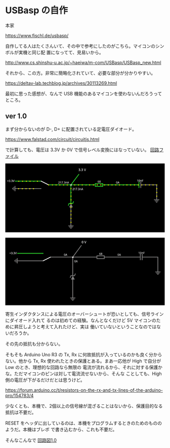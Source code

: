 # USBasp の自作

本家

https://www.fischl.de/usbasp/

自作してる人はたくさんいて、その中で参考にしたのがこちら。マイコンのシンボルが実機と同じ配
置になってて、見易いから。

http://www.cs.shinshu-u.ac.jp/~haeiwa/m-com/USBasp/USBasp_new.html

それから、この方。非常に簡略化されていて、必要な部分が分かりやすい。

https://deltav-lab.techblog.jp/archives/30113269.html

最初に思った感想が、なんで USB 機能のあるマイコンを使わないんだろうってところ。

## ver 1.0

まず分からないのが D-, D+ に配置されている定電圧ダイオード。

https://www.falstad.com/circuit/circuitjs.html

で計算しても、電圧は 3.3V か 0V で信号レベル変換にはなっていない。
[回路ファイル](./misc/USB-D_Diode_why.txt)

![D が High](./misc/USB-D_High.png)

![D が Low](./misc/USB-D_Low.png)

寄生インダクタンスによる電圧のオーバーシュートが恐いとしても、信号ラインにダイオード入れて
るのは初めての経験。なんとなくだけど 5V マイコンのために昇圧しようと考えて入れたけど、実は
働いていないということなのではないだろうか。

その先の抵抗も分からない。

そもそも Arduino Uno R3 の Tx, Rx に何故抵抗が入っているのかも良く分からない。他から Tx,
Rx 使われたときの保護とある。まあ一応他が High で自分が Low のとき、理想的な回路なら無限の
電流が流れるから、それに対する保護かな。ただマイコンのピンは対して電流流せないから、そんな
ことしても、High 側の電圧が下がるだけだとは思うけど。

https://forum.arduino.cc/t/resistors-on-the-rx-and-tx-lines-of-the-arduino-pro/154783/4

少なくとも、本機で、2個以上の信号線が混ざることはないから、保護目的なる抵抗は不要だ。

RESET をヘッダに出しているのは、本機をプログラムするときのためのもののようだ。本機はブレボ
で書き込むから、これも不要だ。

そんなこんなで
[回路図1.0](./kicad/USBasp_1.0/USBasp_1.0.kicad_pcb)



